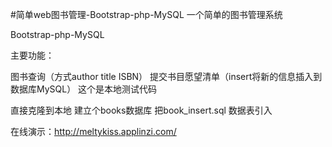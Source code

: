 


#简单web图书管理-Bootstrap-php-MySQL
一个简单的图书管理系统

Bootstrap-php-MySQL

主要功能：

图书查询（方式author title ISBN）
提交书目愿望清单（insert将新的信息插入到数据库MySQL）
这个是本地测试代码

直接克隆到本地
建立个books数据库
把book_insert.sql 数据表引入


在线演示：http://meltykiss.applinzi.com/
